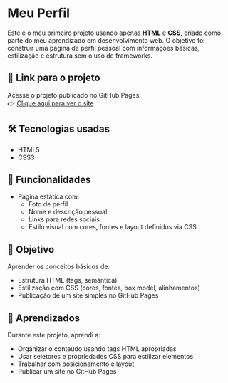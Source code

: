 # Meu Perfil

Este é o meu primeiro projeto usando apenas **HTML** e **CSS**, criado como parte do meu aprendizado em desenvolvimento web. O objetivo foi construir uma página de perfil pessoal com informações básicas, estilização e estrutura sem o uso de frameworks.

## 🔗 Link para o projeto

Acesse o projeto publicado no GitHub Pages:  
👉 [Clique aqui para ver o site](https://arianearchanjo.github.io/Meu-Perfil/)

## 🛠️ Tecnologias usadas

- HTML5  
- CSS3

## 📌 Funcionalidades

- Página estática com:
  - Foto de perfil
  - Nome e descrição pessoal
  - Links para redes sociais 
  - Estilo visual com cores, fontes e layout definidos via CSS

## 🎯 Objetivo

Aprender os conceitos básicos de:
- Estrutura HTML (tags, semântica)
- Estilização com CSS (cores, fontes, box model, alinhamentos)
- Publicação de um site simples no GitHub Pages

## 📝 Aprendizados

Durante este projeto, aprendi a:
- Organizar o conteúdo usando tags HTML apropriadas
- Usar seletores e propriedades CSS para estilizar elementos
- Trabalhar com posicionamento e layout
- Publicar um site no GitHub Pages
